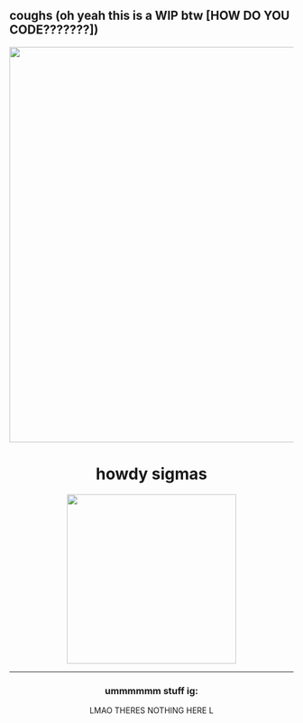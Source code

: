 ## coughs (oh yeah this is a WIP btw [HOW DO YOU CODE???????])
<div id="header" align="center">
  <img src="https://img1.picmix.com/output/stamp/normal/3/9/6/2/2652693_7403f.png" width="700"/>
  <div id="badges">
  <img src="https://komarev.com/ghpvc/?username=your-github-username&style=plastic-square&color=c92644" alt=""/>
    <h1>
    howdy sigmas
  </div>
  <div align="center">
  <img src="https://en.picmix.com/pic/download?picId=11986830&key=b1713" width="300" height="300"/>
</div>

---

### ummmmmm stuff ig:
LMAO THERES NOTHING HERE L
  
  

<!--
**Piggeonna/piggeonna** is a ✨ _special_ ✨ repository because its `README.md` (this file) appears on your GitHub profile.

Here are some ideas to get you started:

- 🔭 I’m currently working on ...
- 🌱 I’m currently learning ...
- 👯 I’m looking to collaborate on ...
- 🤔 I’m looking for help with ...
- 💬 Ask me about ...
- 📫 How to reach me: ...
- 😄 Pronouns: ...
- ⚡ Fun fact: ...
-->
